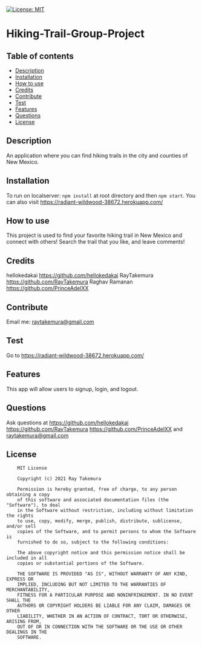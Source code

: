 
  [![License: MIT](https://img.shields.io/badge/License-MIT-yellow.svg)](https://opensource.org/licenses/MIT)    
  # Hiking-Trail-Group-Project
  
  ## Table of contents
  * [Description](#description)
  * [Installation](#installation)
  * [How to use](#How-to-use)
  * [Credits](#credits)
  * [Contribute](#contribute)
  * [Test](#test)
  * [Features](#features)
  * [Questions](#questions)
  * [License](#license)
    
  ## Description
  An application where you can find hiking trails in the city and counties of New Mexico.

  ## Installation
  To run on localserver: `npm install` at root directory and then `npm start`. You can also visit https://radiant-wildwood-38672.herokuapp.com/

  ## How to use
  This project is used to find your favorite hiking trail in New Mexico and connect with others! Search the trail that you like, and leave comments!

  ## Credits
  hellokedakai https://github.com/hellokedakai RayTakemura https://github.com/RayTakemura Raghav Ramanan https://github.com/PrinceAdelXX

  ## Contribute
  Email me: raytakemura@gmail.com

  ## Test
  Go to https://radiant-wildwood-38672.herokuapp.com/

  ## Features
  This app will allow users to signup, login, and logout. 

  ## Questions
  Ask questions at https://github.com/hellokedakai https://github.com/RayTakemura https://github.com/PrinceAdelXX and raytakemura@gmail.com
  
  ## License
  
        MIT License

        Copyright (c) 2021 Ray Takemura
        
        Permission is hereby granted, free of charge, to any person obtaining a copy
        of this software and associated documentation files (the "Software"), to deal
        in the Software without restriction, including without limitation the rights
        to use, copy, modify, merge, publish, distribute, sublicense, and/or sell
        copies of the Software, and to permit persons to whom the Software is
        furnished to do so, subject to the following conditions:
        
        The above copyright notice and this permission notice shall be included in all
        copies or substantial portions of the Software.
        
        THE SOFTWARE IS PROVIDED "AS IS", WITHOUT WARRANTY OF ANY KIND, EXPRESS OR
        IMPLIED, INCLUDING BUT NOT LIMITED TO THE WARRANTIES OF MERCHANTABILITY,
        FITNESS FOR A PARTICULAR PURPOSE AND NONINFRINGEMENT. IN NO EVENT SHALL THE
        AUTHORS OR COPYRIGHT HOLDERS BE LIABLE FOR ANY CLAIM, DAMAGES OR OTHER
        LIABILITY, WHETHER IN AN ACTION OF CONTRACT, TORT OR OTHERWISE, ARISING FROM,
        OUT OF OR IN CONNECTION WITH THE SOFTWARE OR THE USE OR OTHER DEALINGS IN THE
        SOFTWARE.
        
  
  